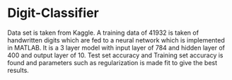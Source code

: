 # Digit-Classifier

Data set is taken from Kaggle. A training data of 41932 is taken of handwritten digits which are fed to a neural network which is implemented in
MATLAB. It is a 3 layer model with input layer of 784 and hidden layer of 400 and output layer of 10. Test set accuracy and Training set accuracy
is found and parameters such as regularization is made fit to give the best results.
